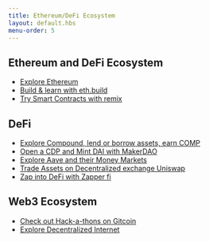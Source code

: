 ```yaml
---
title: Ethereum/DeFi Ecosystem
layout: default.hbs
menu-order: 5
---
```


## Ethereum and DeFi Ecosystem

- <a href='https://ethereum.org/'>Explore Ethereum</a>
- <a href='https://eth.build/'>Build & learn with eth.build</a>
- <a href='https://remix.ethereum.org/'>Try Smart Contracts with remix</a>

## DeFi

- <a href='compound.finance'>Explore Compound, lend or borrow assets, earn COMP</a>
- <a href='oasis.app'>Open a CDP and Mint DAI with MakerDAO</a>
- <a href='aave.com'>Explore Aave and their Money Markets</a>
- <a href='uniswap.exchange'>Trade Assets on Decentralized exchange Uniswap</a>
- <a href='zapper.fi'>Zap into DeFi with Zapper fi</a>


## Web3 Ecosystem

- <a href='gitcoin.co'>Check out Hack-a-thons on Gitcoin</a>
- <a href='ipfs.io'>Explore Decentralized Internet</a>





